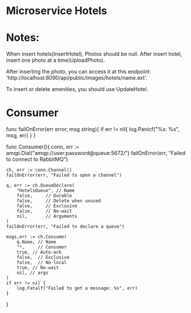 # Microservice Hotels

# Notes:

When insert hotels(InsertHotel), Photos should be null. After insert hotel, insert one photo at a time(UploadPhoto).

After inserting the photo, you can access it at this endpoint: 'http://localhost:8090/api/public/images/hotels/name.ext'.

To insert or delete amenities, you should use UpdateHotel.

# Consumer

func failOnError(err error, msg string){
	if err != nil{
		log.Panicf("%s: %s", msg, err)
	}
}

func Consumer(){
	conn, err := amqp.Dial("amqp://user:password@queue:5672/")
	failOnError(err, "Failed to connect to RabbitMQ")
	
	ch, err := conn.Channel()
	failOnError(err, "Failed to open a channel")
	
	q, err := ch.QueueDeclare(
		"HotelsQueue", // Name
		false,     // Durable
		false,     // Delete when unused
		false,     // Exclusive
		false,     // No-wait
		nil,       // Arguments
	)
	failOnError(err, "Failed to declare a queue")

    msgs,err := ch.Consume(
		q.Name, // Name
		"",     // Consumer
		true, // Auto-ack
		false,  // Exclusive
		false,  // No-local
		true, // No-wait
		nil, // args
	)
	if err != nil {
		log.Fatalf("Failed to get a message: %s", err)
	}
}
